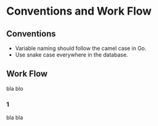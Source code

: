 # Conventions and Work Flow

## Conventions
- Variable naming should follow the camel case in Go.
- Use snake case everywhere in the database.

## Work Flow
bla blo

### 1
bla bla
